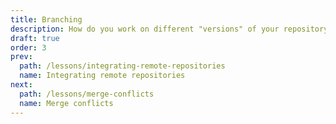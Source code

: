 ```yaml
---
title: Branching
description: How do you work on different "versions" of your repository?
draft: true
order: 3
prev:
  path: /lessons/integrating-remote-repositories
  name: Integrating remote repositories
next:
  path: /lessons/merge-conflicts
  name: Merge conflicts
---
```

